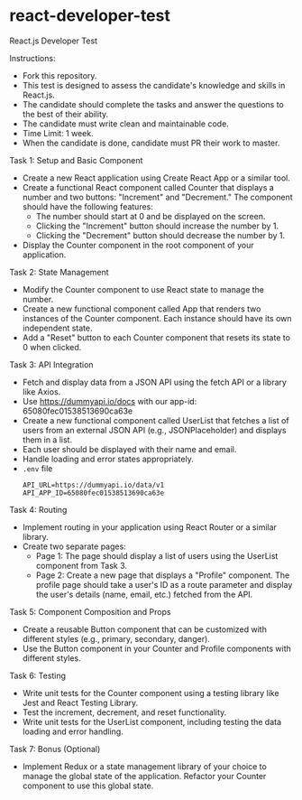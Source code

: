 # react-developer-test
React.js Developer Test

Instructions:

- Fork this repository.
- This test is designed to assess the candidate's knowledge and skills in React.js.
- The candidate should complete the tasks and answer the questions to the best of their ability.
- The candidate must write clean and maintainable code.
- Time Limit: 1 week.
- When the candidate is done, candidate must PR their work to master.

Task 1: Setup and Basic Component

- Create a new React application using Create React App or a similar tool.
- Create a functional React component called Counter that displays a number and two buttons: "Increment" and "Decrement." The component should have the following features:
  - The number should start at 0 and be displayed on the screen.
  - Clicking the "Increment" button should increase the number by 1.
  - Clicking the "Decrement" button should decrease the number by 1.
- Display the Counter component in the root component of your application.

Task 2: State Management

- Modify the Counter component to use React state to manage the number.
- Create a new functional component called App that renders two instances of the Counter component. Each instance should have its own independent state.
- Add a "Reset" button to each Counter component that resets its state to 0 when clicked.

Task 3: API Integration

- Fetch and display data from a JSON API using the fetch API or a library like Axios.
- Use https://dummyapi.io/docs with our app-id: 65080fec01538513690ca63e
- Create a new functional component called UserList that fetches a list of users from an external JSON API (e.g., JSONPlaceholder) and displays them in a list.
- Each user should be displayed with their name and email.
- Handle loading and error states appropriately.
- `.env` file
  ```.env
  API_URL=https://dummyapi.io/data/v1
  API_APP_ID=65080fec01538513690ca63e
  ```


Task 4: Routing

- Implement routing in your application using React Router or a similar library.
- Create two separate pages:
  - Page 1: The page should display a list of users using the UserList component from Task 3.
  - Page 2: Create a new page that displays a "Profile" component. The profile page should take a user's ID as a route parameter and display the user's details (name, email, etc.) fetched from the API.

Task 5: Component Composition and Props

- Create a reusable Button component that can be customized with different styles (e.g., primary, secondary, danger).
- Use the Button component in your Counter and Profile components with different styles.

Task 6: Testing

- Write unit tests for the Counter component using a testing library like Jest and React Testing Library.
- Test the increment, decrement, and reset functionality.
- Write unit tests for the UserList component, including testing the data loading and error handling.

Task 7: Bonus (Optional)

- Implement Redux or a state management library of your choice to manage the global state of the application. Refactor your Counter component to use this global state.


